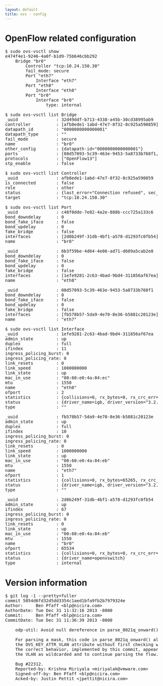 ```yaml
---
layout: default
title: ovs - config
---
```


# OpenFlow related configuration
<pre>
$ sudo ovs-vsctl show
e474f4e1-9246-4a0f-b1d9-75b646cbb292
    Bridge "br0"
        Controller "tcp:10.24.150.30"
        fail_mode: secure
        Port "eth7"
            Interface "eth7"
        Port "eth8"
            Interface "eth8"
        Port "br0"
            Interface "br0"
                type: internal

$ sudo ovs-vsctl list Bridge
_uuid               : 32d49ddf-b713-4338-a45b-30cd38995ab9
controller          : [afb8ede1-1abd-47e7-8f32-8c925a590859]
datapath_id         : "0000000000000001"
datapath_type       : ""
fail_mode           : secure
name                : "br0"
other_config        : {datapath-id="0000000000000001"}
ports               : [08d57093-5c39-463e-9453-5a8733b768f1, 6b3f59be-4d64-4e06-ad71-d609a5cab2e0, c48f0dde-7e82-4a2e-888b-ccc725a133c6]
protocols           : ["OpenFlow13"]
stp_enable          : false

$ sudo ovs-vsctl list Controller
_uuid               : afb8ede1-1abd-47e7-8f32-8c925a590859
is_connected        : false
role                : other
status              : {last_error="Connection refused", sec_since_connect="351", sec_since_disconnect="3", state=BACKOFF}
target              : "tcp:10.24.150.30"

$ sudo ovs-vsctl list Port
_uuid               : c48f0dde-7e82-4a2e-888b-ccc725a133c6
bond_downdelay      : 0
bond_fake_iface     : false
bond_updelay        : 0
fake_bridge         : false
interfaces          : [2d0b249f-31db-4bf1-a578-d1293fc0fb54]
name                : "br0"

_uuid               : 6b3f59be-4d64-4e06-ad71-d609a5cab2e0
bond_downdelay      : 0
bond_fake_iface     : false
bond_updelay        : 0
fake_bridge         : false
interfaces          : [1efe9281-2c63-4bad-9bd4-311856af67ea]
name                : "eth8"

_uuid               : 08d57093-5c39-463e-9453-5a8733b768f1
bond_downdelay      : 0
bond_fake_iface     : false
bond_updelay        : 0
fake_bridge         : false
interfaces          : [fb578b57-5da9-4e70-8e36-b5881c20123e]
name                : "eth7"

$ sudo ovs-vsctl list Interface
_uuid               : 1efe9281-2c63-4bad-9bd4-311856af67ea
admin_state         : up
duplex              : full
ifindex             : 11
ingress_policing_burst: 0
ingress_policing_rate: 0
link_resets         : 0
link_speed          : 1000000000
link_state          : up
mac_in_use          : "00:60:e0:4a:84:ec"
mtu                 : 1550
name                : "eth8"
ofport              : 2
statistics          : {collisions=0, rx_bytes=0, rx_crc_err=0, rx_dropped=0, rx_errors=0, rx_frame_err=0, rx_over_err=0, rx_packets=0, tx_bytes=20536, tx_dropped=0, tx_errors=0, tx_packets=220}
status              : {driver_name=igb, driver_version="3.2.10-k", firmware_version="3.10-0"}
type                : ""

_uuid               : fb578b57-5da9-4e70-8e36-b5881c20123e
admin_state         : up
duplex              : full
ifindex             : 10
ingress_policing_burst: 0
ingress_policing_rate: 0
link_resets         : 0
link_speed          : 1000000000
link_state          : up
mac_in_use          : "00:60:e0:4a:84:eb"
mtu                 : 1550
name                : "eth7"
ofport              : 1
statistics          : {collisions=0, rx_bytes=65265, rx_crc_err=0, rx_dropped=0, rx_errors=0, rx_frame_err=0, rx_over_err=0, rx_packets=660, tx_bytes=0, tx_dropped=0, tx_errors=0, tx_packets=0}
status              : {driver_name=igb, driver_version="3.2.10-k", firmware_version="3.10-0"}
type                : ""

_uuid               : 2d0b249f-31db-4bf1-a578-d1293fc0fb54
admin_state         : up
ifindex             : 67
ingress_policing_burst: 0
ingress_policing_rate: 0
link_resets         : 0
link_state          : up
mac_in_use          : "00:60:e0:4a:84:eb"
mtu                 : 1550
name                : "br0"
ofport              : 65534
statistics          : {collisions=0, rx_bytes=0, rx_crc_err=0, rx_dropped=0, rx_errors=0, rx_frame_err=0, rx_over_err=0, rx_packets=0, tx_bytes=0, tx_dropped=0, tx_errors=0, tx_packets=0}
status              : {driver_name=openvswitch}
type                : internal
</pre>

# Version information
<pre>
$ git log -1 --pretty=fuller
commit 5054d6fd32d5dd3354c1aed1bfa9fb2b7979324e
Author:     Ben Pfaff &lt;blp@nicira.com&gt;
AuthorDate: Tue Dec 31 11:32:16 2013 -0800
Commit:     Ben Pfaff &lt;blp@nicira.com&gt;
CommitDate: Tue Dec 31 11:36:39 2013 -0800

    odp-util: Avoid null dereference in parse_8021q_onward().
    
    For parsing a mask, this code in parse_8021q_onward() always read out
    the OVS_KEY_ATTR_VLAN attribute without first checking whether it existed.
    The correct behavior, implemented by this commit, appears to be treating
    the VLAN as wildcarded and to continue parsing the flow.
    
    Bug #22312.
    Reported-by: Krishna Miriyala &lt;miriyalak@vmware.com&gt;
    Signed-off-by: Ben Pfaff &lt;blp@nicira.com&gt;
    Acked-by: Justin Pettit &lt;jpettit@nicira.com&gt;
</pre>
